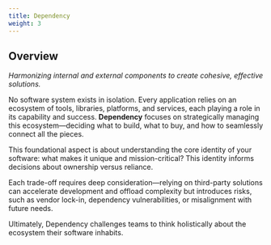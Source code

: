 ```yaml
---
title: Dependency
weight: 3
---
```


## Overview

_Harmonizing internal and external components to create cohesive, effective solutions._

No software system exists in isolation. Every application relies on an ecosystem of tools, libraries, platforms, and services, each playing a role in its capability and success. **Dependency** focuses on strategically managing this ecosystem—deciding what to build, what to buy, and how to seamlessly connect all the pieces.

This foundational aspect is about understanding the core identity of your software: what makes it unique and mission-critical? This identity informs decisions about ownership versus reliance. 

Each trade-off requires deep consideration—relying on third-party solutions can accelerate development and offload complexity but introduces risks, such as vendor lock-in, dependency vulnerabilities, or misalignment with future needs. 

Ultimately, Dependency challenges teams to think holistically about the ecosystem their software inhabits.